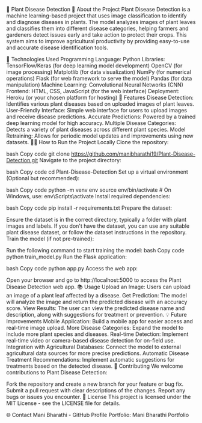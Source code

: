 🌱 Plant Disease Detection
🚀 About the Project
Plant Disease Detection is a machine learning-based project that uses image classification to identify and diagnose diseases in plants. The model analyzes images of plant leaves and classifies them into different disease categories, helping farmers and gardeners detect issues early and take action to protect their crops. This system aims to improve agricultural productivity by providing easy-to-use and accurate disease identification tools.

🔧 Technologies Used
Programming Language: Python
Libraries:
TensorFlow/Keras (for deep learning model development)
OpenCV (for image processing)
Matplotlib (for data visualization)
NumPy (for numerical operations)
Flask (for web framework to serve the model)
Pandas (for data manipulation)
Machine Learning: Convolutional Neural Networks (CNN)
Frontend: HTML, CSS, JavaScript (for the web interface)
Deployment: Heroku (or your chosen platform for hosting)
🌱 Features
Disease Detection: Identifies various plant diseases based on uploaded images of plant leaves.
User-Friendly Interface: Simple web interface for users to upload images and receive disease predictions.
Accurate Predictions: Powered by a trained deep learning model for high accuracy.
Multiple Disease Categories: Detects a variety of plant diseases across different plant species.
Model Retraining: Allows for periodic model updates and improvements using new datasets.
🧑‍💻 How to Run the Project Locally
Clone the repository:

bash
Copy code
git clone https://github.com/manibharathi19/Plant-Disease-Detection.git
Navigate to the project directory:

bash
Copy code
cd Plant-Disease-Detection
Set up a virtual environment (Optional but recommended):

bash
Copy code
python -m venv env
source env/bin/activate  # On Windows, use: env\Scripts\activate
Install required dependencies:

bash
Copy code
pip install -r requirements.txt
Prepare the dataset:

Ensure the dataset is in the correct directory, typically a folder with plant images and labels. If you don't have the dataset, you can use any suitable plant disease dataset, or follow the dataset instructions in the repository.
Train the model (if not pre-trained):

Run the following command to start training the model:
bash
Copy code
python train_model.py
Run the Flask application:

bash
Copy code
python app.py
Access the web app:

Open your browser and go to http://localhost:5000 to access the Plant Disease Detection web app.
📚 Usage
Upload an Image: Users can upload an image of a plant leaf affected by a disease.
Get Prediction: The model will analyze the image and return the predicted disease with an accuracy score.
View Results: The user can view the predicted disease name and description, along with suggestions for treatment or prevention.
💡 Future Improvements
Mobile Application: Build a mobile app for easier access and real-time image upload.
More Disease Categories: Expand the model to include more plant species and diseases.
Real-time Detection: Implement real-time video or camera-based disease detection for on-field use.
Integration with Agricultural Databases: Connect the model to external agricultural data sources for more precise predictions.
Automatic Disease Treatment Recommendations: Implement automatic suggestions for treatments based on the detected disease.
👥 Contributing
We welcome contributions to Plant Disease Detection:

Fork the repository and create a new branch for your feature or bug fix.
Submit a pull request with clear descriptions of the changes.
Report any bugs or issues you encounter.
📜 License
This project is licensed under the MIT License - see the LICENSE file for details.

🌐 Contact
Mani Bharathi - GitHub Profile
Portfolio: Mani Bharathi Portfolio
